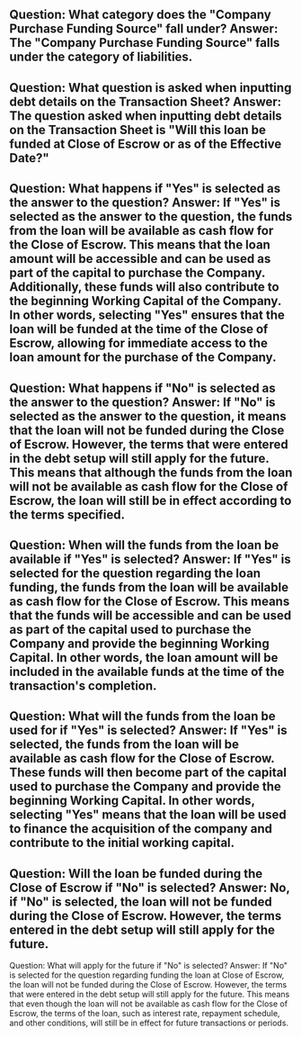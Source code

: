 Question: What category does the "Company Purchase Funding Source" fall under?
Answer: The "Company Purchase Funding Source" falls under the category of liabilities.
---
Question: What question is asked when inputting debt details on the Transaction Sheet?
Answer: The question asked when inputting debt details on the Transaction Sheet is "Will this loan be funded at Close of Escrow or as of the Effective Date?"
---
Question: What happens if "Yes" is selected as the answer to the question?
Answer: If "Yes" is selected as the answer to the question, the funds from the loan will be available as cash flow for the Close of Escrow. This means that the loan amount will be accessible and can be used as part of the capital to purchase the Company. Additionally, these funds will also contribute to the beginning Working Capital of the Company. In other words, selecting "Yes" ensures that the loan will be funded at the time of the Close of Escrow, allowing for immediate access to the loan amount for the purchase of the Company.
---
Question: What happens if "No" is selected as the answer to the question?
Answer: If "No" is selected as the answer to the question, it means that the loan will not be funded during the Close of Escrow. However, the terms that were entered in the debt setup will still apply for the future. This means that although the funds from the loan will not be available as cash flow for the Close of Escrow, the loan will still be in effect according to the terms specified.
---
Question: When will the funds from the loan be available if "Yes" is selected?
Answer: If "Yes" is selected for the question regarding the loan funding, the funds from the loan will be available as cash flow for the Close of Escrow. This means that the funds will be accessible and can be used as part of the capital used to purchase the Company and provide the beginning Working Capital. In other words, the loan amount will be included in the available funds at the time of the transaction's completion.
---
Question: What will the funds from the loan be used for if "Yes" is selected?
Answer: If "Yes" is selected, the funds from the loan will be available as cash flow for the Close of Escrow. These funds will then become part of the capital used to purchase the Company and provide the beginning Working Capital. In other words, selecting "Yes" means that the loan will be used to finance the acquisition of the company and contribute to the initial working capital.
---
Question: Will the loan be funded during the Close of Escrow if "No" is selected?
Answer: No, if "No" is selected, the loan will not be funded during the Close of Escrow. However, the terms entered in the debt setup will still apply for the future.
---
Question: What will apply for the future if "No" is selected?
Answer: If "No" is selected for the question regarding funding the loan at Close of Escrow, the loan will not be funded during the Close of Escrow. However, the terms that were entered in the debt setup will still apply for the future. This means that even though the loan will not be available as cash flow for the Close of Escrow, the terms of the loan, such as interest rate, repayment schedule, and other conditions, will still be in effect for future transactions or periods.
